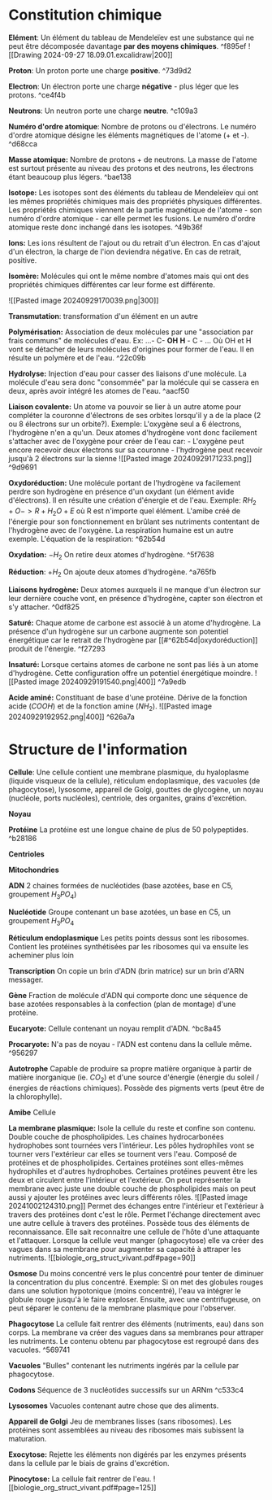 # Constitution chimique
**Elément**: 
	Un élément du tableau de Mendeleïev est une substance qui ne peut être décomposée davantage **par des moyens chimiques**. ^f895ef
![[Drawing 2024-09-27 18.09.01.excalidraw|200]]

**Proton**: 
	Un proton porte une charge **positive**. ^73d9d2

**Electron**: 
	Un électron porte une charge **négative** - plus léger que les protons. ^ce4f4b

**Neutrons**: 
	Un neutron porte une charge **neutre**. ^c109a3

**Numéro d'ordre atomique**:
	Nombre de protons ou d'électrons. Le numéro d'ordre atomique désigne les éléments magnétiques de l'atome (+ et -). ^d68cca

**Masse atomique:**
	Nombre de protons + de neutrons. La masse de l'atome est surtout présente au niveau des protons et des neutrons, les électrons étant beaucoup plus légers. ^bae138

**Isotope:**
	Les isotopes sont des éléments du tableau de Mendeleïev qui ont les mêmes propriétés chimiques mais des propriétés physiques différentes.  
	Les propriétés chimiques viennent de la partie magnétique de l'atome - son numéro d'ordre atomique - car elle permet les fusions. Le numéro d'ordre atomique reste donc inchangé dans les isotopes.  ^49b36f

**Ions:** 
	Les ions résultent de l'ajout ou du retrait d'un électron. En cas d'ajout d'un électron, la charge de l'ion deviendra négative. En cas de retrait, positive.

**Isomère:**
	Molécules qui ont le même nombre d'atomes mais qui ont des propriétés chimiques différentes car leur forme est différente.

![[Pasted image 20240929170039.png|300]]


**Transmutation**: 
	transformation d'un élément en un autre 

**Polymérisation:**
	Association de deux molécules par une "association par frais communs" de molécules d'eau.
	Ex:  ...- C- **OH**      **H** - C - ...
	Où OH et H vont se détacher de leurs molécules d'origines pour former de l'eau.
	Il en résulte un polymère et de l'eau. ^22c09b

**Hydrolyse:**
	Injection d'eau pour casser des liaisons d'une molécule. La molécule d'eau sera donc "consommée" par la molécule qui se cassera en deux, après avoir intégré les atomes de l'eau. ^aacf50

**Liaison covalente:**
	Un atome va pouvoir se lier à un autre atome pour compléter la couronne d'électrons de ses orbites lorsqu'il y a de la place (2 ou 8 électrons sur un orbite?). 
	Exemple: L'oxygène seul a 6 électrons, l'hydrogène n'en a qu'un. Deux atomes d'hydrogène vont donc facilement s'attacher avec de l'oxygène pour créer de l'eau car:
	- L'oxygène peut encore recevoir deux électrons sur sa couronne
	- l'hydrogène peut recevoir jusqu'à 2 électrons sur la sienne
	![[Pasted image 20240929171233.png]] ^9d9691


**Oxydoréduction:**
	Une molécule portant de l'hydrogène va facilement perdre son hydrogène en présence d'un oxydant (un élément avide d'électrons). Il en résulte une création d'énergie et de l'eau.
	Exemple: 
	$RH_2 + O -> R + H_2O + E$ où R est n'importe quel élément.
L'amibe créé de l'énergie pour son fonctionnement en brûlant ses nutriments contentant de l'hydrogène avec de l'oxygène. La respiration humaine est un autre exemple.
L'équation de la respiration:
^62b54d

**Oxydation:** $- H_2$
	On retire deux atomes d'hydrogène. ^5f7638

**Réduction**: $+ H_2$ 
	On ajoute deux atomes d'hydrogène. ^a765fb

**Liaisons hydrogène:**
	Deux atomes auxquels il ne manque d'un électron sur leur dernière couche vont, en présence d'hydrogène, capter son électron et s'y attacher.   ^0df825

**Saturé:**
	Chaque atome de carbone est associé à un atome d'hydrogène. La présence d'un hydrogène sur un carbone augmente son potentiel énergétique car le retrait de l'hydrogène par [[#^62b54d|oxydoréduction]] produit de l'énergie. ^f27293

**Insaturé:**
	Lorsque certains atomes de carbone ne sont pas liés à un atome d'hydrogène. Cette configuration offre un potentiel énergétique moindre.
	![[Pasted image 20240929191540.png|400]] ^7a9edb


**Acide aminé:**
	Constituant de base d'une protéine. Dérive de la fonction acide ($COOH$) et de la fonction amine ($NH_2$).
	![[Pasted image 20240929192952.png|400]] ^626a7a



# Structure de l'information
**Cellule**: 
	Une cellule contient une membrane plasmique, du hyaloplasme (liquide visqueux de la cellule), réticulum endoplasmique, des vacuoles (de phagocytose), lysosome, appareil de Golgi, gouttes de glycogène, un noyau (nucléole, ports nucléoles), centriole, des organites, grains d'excrétion.

**Noyau**

**Protéine**
	La protéine est une longue chaine de plus de 50 polypeptides. ^b28186


**Centrioles**

**Mitochondries**

**ADN**
	2 chaines formées de nucléotides (base azotées, base en C5, groupement $H_3PO_4$)

**Nucléotide** 
	Groupe contenant un base azotées, un base en C5, un groupement $H_3PO_4$

**Réticulum endoplasmique**
	Les petits points dessus sont les ribosomes. Contient les protéines synthétisées par les ribosomes qui va ensuite les acheminer plus loin

**Transcription**
On copie un brin d'ADN (brin matrice) sur un brin d'ARN messager.

**Gène**
	Fraction de molécule d'ADN qui comporte donc une séquence de base azotées responsables à la confection (plan de montage) d'une protéine.

**Eucaryote:**
	Cellule contenant un noyau remplit d'ADN.  ^bc8a45

**Procaryote:** 
	N'a pas de noyau - l'ADN est contenu dans la cellule même. ^956297

**Autotrophe**
	Capable de produire sa propre matière organique à partir de matière inorganique (ie. $CO_2$) et d'une source d'énergie (énergie du soleil / énergies de réactions chimiques). Possède des pigments verts (peut être de la chlorophylle). 

**Amibe**
	Cellule

**La membrane plasmique:**
	Isole la cellule du reste et confine son contenu. Double couche de phospholipides. Les chaines hydrocarbonées hydrophobes sont tournées vers l'intérieur. Les pôles hydrophiles vont se tourner vers l'extérieur car elles se tournent vers l'eau. 
	Composé de protéines et de phospholipides. Certaines protéines sont elles-mêmes hydrophiles et d'autres hydrophobes. Certaines protéines peuvent être les deux et circulent entre l'intérieur et l'extérieur. 
	On peut représenter la membrane avec juste une double couche de phospholipides mais on peut aussi y ajouter les protéines avec leurs différents rôles.
	![[Pasted image 20241002124310.png]]
	Permet des échanges entre l'intérieur et l'extérieur à travers des protéines dont c'est le rôle.
	Permet l'échange directement avec une autre cellule à travers des protéines.
	Possède tous des éléments de reconnaissance. Elle sait reconnaitre une cellule de l'hôte d'une attaquante et l'attaquer.
	Lorsque la cellule veut manger (phagocytose) elle va créer des vagues dans sa membrane pour augmenter sa capacité à attraper les nutriments. 
	![[biologie_org_struct_vivant.pdf#page=90]]

**Osmose**
	Du moins concentré vers le plus concentré pour tenter de diminuer la concentration du plus concentré.
	Exemple: Si on met des globules rouges dans une solution hypotonique (moins concentré), l'eau va intégrer le globule rouge jusqu'à le faire exploser. Ensuite, avec une centrifugeuse, on peut séparer le contenu de la membrane plasmique pour l'observer.

**Phagocytose**
	La cellule fait rentrer des éléments (nutriments, eau) dans son corps.  La membrane va créer des vagues dans sa membranes pour attraper les nutriments. Le contenu obtenu par phagocytose est regroupé dans des vacuoles. ^569741

**Vacuoles**
	"Bulles" contenant les nutriments ingérés par la cellule par phagocytose.

**Codons**
	Séquence de 3 nucléotides successifs sur un ARNm ^c533c4

**Lysosomes**
	Vacuoles contenant autre chose que des aliments.

**Appareil de Golgi**
	Jeu de membranes lisses (sans ribosomes). Les protéines sont assemblées au niveau des ribosomes mais subissent la maturation. 

**Exocytose:**
	Rejette les éléments non digérés par les enzymes présents dans la cellule par le biais de grains d'excrétion.

**Pinocytose:**
	La cellule fait rentrer de l'eau.
	![[biologie_org_struct_vivant.pdf#page=125]]





